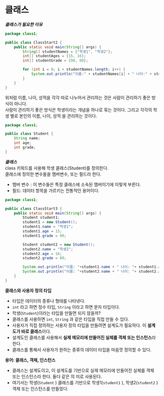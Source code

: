 # 클래스
***클래스가 필요한 이유***
```java
package class1;

public class ClassStart2 {
    public static void main(String[] args) {
        String[] studentNames = {"학생1", "학생2"};
        int[] studentAges = {15, 16};
        int[] studentGrade = {90, 80};

        for (int i = 0; i < studentNames.length; i++) {
            System.out.println("이름:" + studentNames[i] + " 나이:" + studentAges[i] + " 성적:" + studentGrade[i]);
        }
    }
}
```
위처럼 이름, 나이, 성적을 각각 따로 나누어서 관리하는 것은 사람이 관리하기 좋은 방식이 아니다. <br>
사람이 관리하기 좋은 방식은 학생이라는 개념을 하나로 묶는 것이다. 그리고 각각의 학생 별로 본인의 이름, 나이, 성적
을 관리하는 것이다.

```java
package class1;

public class Student {
    String name;
    int age;
    int grade;
}
```
***클래스***<br>
class 키워드를 사용해 학생 클래스(Student)를 정의한다.<br>
클래스에 정의한 변수들을 멤버변수, 또는 필드라 한다.
- 멤버 변수 : 이 변수들은 특정 클래스에 소속된 멤버이기에 이렇게 부른다.
- 필드: 데이터 항목을 가르키는 전통적인 용어이다.

```java
package class1;

public class ClassStart3 {
    public static void main(String[] args) {
        Student student1;
        student1 = new Student();
        student1.name = "학생1";
        student1.age = 15;
        student1.grade = 90;

        Student student2 = new Student();
        student2.name = "학생2";
        student2.age = 16;
        student2.grade = 80;

        System.out.println("이름: "+student1.name + " 나이: "+ student1.age + " 성적: " + student1.grade);
        System.out.println("이름: "+student2.name + " 나이: "+ student2.age + " 성적: " + student2.grade);
    }
}
```
**클래스와 사용자 정의 타입**<br>  
- 타입은 데이터의 종류나 형태를 나타낸다.
- `int` 라고 하면 정수 타입, `String` 이라고 하면 문자 타입이다.
- 학생(`Student`)이라는 타입을 만들면 되지 않을까? 
- 클래스를 사용하면 `int`, `String` 과 같은 타입을 직접 만들 수 있다.
- 사용자가 직접 정의하는 사용자 정의 타입을 만들려면 설계도가 필요하다. 이 **설계도가 바로 클래스**이다.
- 설계도인 클래스를 사용해서 **실제 메모리에 만들어진 실체를 객체 또는 인스턴스**라 한다.
- 클래스를 통해서 사용자가 원하는 종류의 데이터 타입을 마음껏 정의할 수 있다.<br>

**용어: 클래스, 객체, 인스턴스** 
- 클래스는 설계도이고, 이 설계도를 기반으로 실제 메모리에 만들어진 실체를 객체 또는 인스턴스라 한다. 둘다 같은 의
미로 사용된다.
- 여기서는 학생(`Student` ) 클래스를 기반으로 학생1(`student1` ), 학생2(`student2` ) 객체 또는 인스턴스를 만들었다.

  
